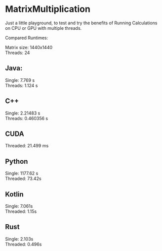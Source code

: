 # MatrixMultiplication
Just a little playground, to test and try the benefits of Running Calculations on CPU or GPU with multiple threads.

Compared Runtimes:

Matrix size: 1440x1440 <br>
Threads: 24


## Java:

Single: 7.769 s <br>
Threads: 1.124 s

## C++

Single:  2.21483 s <br>
Threads: 0.460356 s

## CUDA

Threaded: 21.499 ms

## Python

Single: 1177.62 s <br>
Threaded: 73.42s

## Kotlin

Single: 7.061s <br>
Threaded: 1.15s


## Rust

Single: 2.103s <br>
Threaded: 0.496s